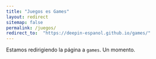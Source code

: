 ```yaml
---
title: "Juegos es Games"
layout: redirect
sitemap: false
permalink: /juegos/
redirect_to:  "https://deepin-espanol.github.io/games/"
---
```

Estamos redirigiendo la página a `games`. Un momento.
